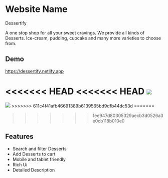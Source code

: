 # Website Name

Dessertify

A one stop shop for all your sweet cravings. We provide all kinds of Desserts. Ice-cream, pudding, cupcake and many more varieties to choose from.

## Demo

https://dessertify.netlify.app

<<<<<<< HEAD
<<<<<<< HEAD
<img src = './public/HomePage.png'>
=======
<img src = './HomePage.png' />
>>>>>>> 611c4f41afb46691389b6139565bd9dfb44dc53d
=======

>>>>>>> 1ee947d80305329aecb3d0526a3e0cb118b010e0

## Features

- Search and filter Desserts
- Add Desserts to cart
- Mobile and tablet friendly
- Rich Ui
- Detailed Description

